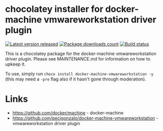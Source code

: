 # chocolatey installer for docker-machine vmwareworkstation driver plugin

[![Latest version released](https://img.shields.io/chocolatey/v/docker-machine-vmwareworkstation.svg)](https://chocolatey.org/packages/docker-machine-vmwareworkstation)
[![Package downloads count](https://img.shields.io/chocolatey/dt/docker-machine-vmwareworkstation.svg)](https://chocolatey.org/packages/docker-machine-vmwareworkstation)
[![Build status](https://ci.appveyor.com/api/projects/status/ooidijvs71yxd1o6?svg=true)](https://ci.appveyor.com/project/StefanScherer/choco-docker-machine-vmwareworkstation)

This is a chocolatey package for the docker-machine vmwareworkstation driver plugin. Please see MAINTENANCE.md
for information on how to upkeep it.

To use, simply run `choco install docker-machine-vmwareworkstation -y` (this may need a `-pre`
flag also if it hasn't gone through moderation).

# Links

* https://github.com/docker/machine - docker-machine
* https://github.com/pecigonzalo/docker-machine-vmwareworkstation - vmwareworkstation driver plugin
